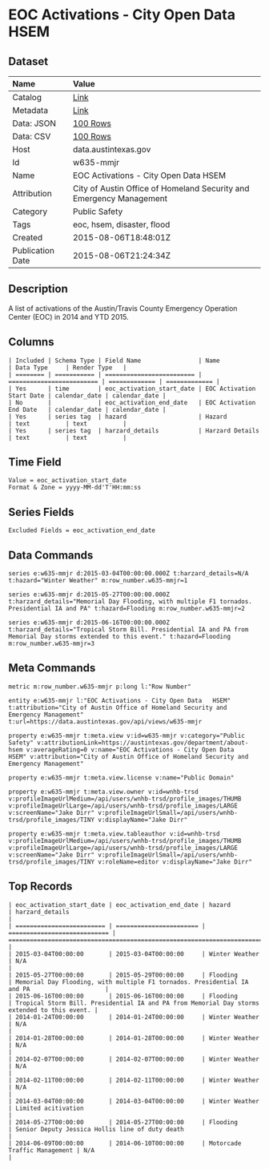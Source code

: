 # EOC Activations - City Open Data HSEM

## Dataset

| Name | Value |
| :--- | :---- |
| Catalog | [Link](https://catalog.data.gov/dataset/eoc-activations-city-open-data-hsem) |
| Metadata | [Link](https://data.austintexas.gov/api/views/w635-mmjr) |
| Data: JSON | [100 Rows](https://data.austintexas.gov/api/views/w635-mmjr/rows.json?max_rows=100) |
| Data: CSV | [100 Rows](https://data.austintexas.gov/api/views/w635-mmjr/rows.csv?max_rows=100) |
| Host | data.austintexas.gov |
| Id | w635-mmjr |
| Name | EOC Activations - City Open Data HSEM |
| Attribution | City of Austin Office of Homeland Security and Emergency Management |
| Category | Public Safety |
| Tags | eoc, hsem, disaster, flood |
| Created | 2015-08-06T18:48:01Z |
| Publication Date | 2015-08-06T21:24:34Z |

## Description

A list of activations of the Austin/Travis County Emergency Operation Center (EOC) in 2014 and YTD 2015.

## Columns

```ls
| Included | Schema Type | Field Name                | Name                      | Data Type     | Render Type   |
| ======== | =========== | ========================= | ========================= | ============= | ============= |
| Yes      | time        | eoc_activation_start_date | EOC Activation Start Date | calendar_date | calendar_date |
| No       |             | eoc_activation_end_date   | EOC Activation End Date   | calendar_date | calendar_date |
| Yes      | series tag  | hazard                    | Hazard                    | text          | text          |
| Yes      | series tag  | harzard_details           | Harzard Details           | text          | text          |
```

## Time Field

```ls
Value = eoc_activation_start_date
Format & Zone = yyyy-MM-dd'T'HH:mm:ss
```

## Series Fields

```ls
Excluded Fields = eoc_activation_end_date
```

## Data Commands

```ls
series e:w635-mmjr d:2015-03-04T00:00:00.000Z t:harzard_details=N/A t:hazard="Winter Weather" m:row_number.w635-mmjr=1

series e:w635-mmjr d:2015-05-27T00:00:00.000Z t:harzard_details="Memorial Day Flooding, with multiple F1 tornados. Presidential IA and PA" t:hazard=Flooding m:row_number.w635-mmjr=2

series e:w635-mmjr d:2015-06-16T00:00:00.000Z t:harzard_details="Tropical Storm Bill. Presidential IA and PA from Memorial Day storms extended to this event." t:hazard=Flooding m:row_number.w635-mmjr=3
```

## Meta Commands

```ls
metric m:row_number.w635-mmjr p:long l:"Row Number"

entity e:w635-mmjr l:"EOC Activations - City Open Data   HSEM" t:attribution="City of Austin Office of Homeland Security and Emergency Management" t:url=https://data.austintexas.gov/api/views/w635-mmjr

property e:w635-mmjr t:meta.view v:id=w635-mmjr v:category="Public Safety" v:attributionLink=https://austintexas.gov/department/about-hsem v:averageRating=0 v:name="EOC Activations - City Open Data   HSEM" v:attribution="City of Austin Office of Homeland Security and Emergency Management"

property e:w635-mmjr t:meta.view.license v:name="Public Domain"

property e:w635-mmjr t:meta.view.owner v:id=wnhb-trsd v:profileImageUrlMedium=/api/users/wnhb-trsd/profile_images/THUMB v:profileImageUrlLarge=/api/users/wnhb-trsd/profile_images/LARGE v:screenName="Jake Dirr" v:profileImageUrlSmall=/api/users/wnhb-trsd/profile_images/TINY v:displayName="Jake Dirr"

property e:w635-mmjr t:meta.view.tableauthor v:id=wnhb-trsd v:profileImageUrlMedium=/api/users/wnhb-trsd/profile_images/THUMB v:profileImageUrlLarge=/api/users/wnhb-trsd/profile_images/LARGE v:screenName="Jake Dirr" v:profileImageUrlSmall=/api/users/wnhb-trsd/profile_images/TINY v:roleName=editor v:displayName="Jake Dirr"
```

## Top Records

```ls
| eoc_activation_start_date | eoc_activation_end_date | hazard                       | harzard_details                                                                              | 
| ========================= | ======================= | ============================ | ============================================================================================ | 
| 2015-03-04T00:00:00       | 2015-03-04T00:00:00     | Winter Weather               | N/A                                                                                          | 
| 2015-05-27T00:00:00       | 2015-05-29T00:00:00     | Flooding                     | Memorial Day Flooding, with multiple F1 tornados. Presidential IA and PA                     | 
| 2015-06-16T00:00:00       | 2015-06-16T00:00:00     | Flooding                     | Tropical Storm Bill. Presidential IA and PA from Memorial Day storms extended to this event. | 
| 2014-01-24T00:00:00       | 2014-01-24T00:00:00     | Winter Weather               | N/A                                                                                          | 
| 2014-01-28T00:00:00       | 2014-01-28T00:00:00     | Winter Weather               | N/A                                                                                          | 
| 2014-02-07T00:00:00       | 2014-02-07T00:00:00     | Winter Weather               | N/A                                                                                          | 
| 2014-02-11T00:00:00       | 2014-02-11T00:00:00     | Winter Weather               | N/A                                                                                          | 
| 2014-03-04T00:00:00       | 2014-03-04T00:00:00     | Winter Weather               | Limited acitivation                                                                          | 
| 2014-05-27T00:00:00       | 2014-05-27T00:00:00     | Flooding                     | Senior Deputy Jessica Hollis line of duty death                                              | 
| 2014-06-09T00:00:00       | 2014-06-10T00:00:00     | Motorcade Traffic Management | N/A                                                                                          | 
```
